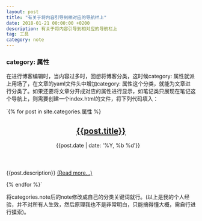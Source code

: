 ```yaml
---
layout: post
title: "有关于将内容引导到相对应的导航栏上"
date: 2018-01-21 00:00:00 +0200
description: 有关于将内容引导到相对应的导航栏上
tag: 工具 
category: note 
---
```


### category: 属性

在进行博客编辑时，当内容过多时，回想将博客分类，这时候category: 属性就派上用场了，在文章的yaml文件头中增加category: 属性这个分类，就能为文章进行分类了。如果还要将文章分开成对应的属性进行显示，如笔记类只展现在笔记这个导航上，则需要创建一个index.html的文件，将下列代码填入：

`{% for post in site.categories.属性 %}
 <article class="main-article">
   <div class="wrap-content">
     <header class="header-article">
       <h2 class="title-article"><a href="{{post.url | prepend: site.baseurl}}">{{post.title}}</a></h2>
       <div class="post-date"><span>{{post.date | date: '%Y, %b %d'}}&nbsp;&nbsp;&nbsp;&nbsp;</span></div>
     </header>
     <p>{{post.description}} <a class="more" href="{{post.url | prepend: site.baseurl}}">(Read more...)</a></p>
   </div>
 </article>
 {% endfor %}` 

将categories.note后的note修改成自己的分类关键词就行。(以上是我的个人经验，并不对所有人生效，然后原理我也不是非常明白，只能搞得懂大概，需自行进行摸索)。




